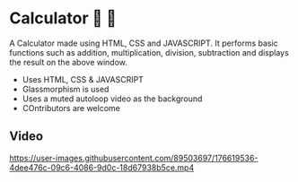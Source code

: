 # Calculator 🧮 📱
A Calculator made using HTML, CSS and JAVASCRIPT. It performs basic functions such as addition, multiplication, division, subtraction and displays the result on the above window.

- Uses HTML, CSS & JAVASCRIPT
- Glassmorphism is used
- Uses a muted autoloop video as the background
- COntributors are welcome

## Video




https://user-images.githubusercontent.com/89503697/176619536-4dee476c-09c6-4086-9d0c-18d67938b5ce.mp4

